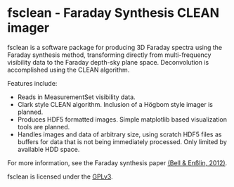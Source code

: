 fsclean - Faraday Synthesis CLEAN imager
==========================================================

fsclean is a software package for producing 3D Faraday spectra using the Faraday
synthesis method, transforming directly from multi-frequency visibility data
to the Faraday depth-sky plane space. Deconvolution is accomplished using the
CLEAN algorithm.

Features include: 

  - Reads in MeasurementSet visibility data.
  - Clark style CLEAN algorithm. Inclusion of a Högbom style imager is planned.
  - Produces HDF5 formatted images. Simple matplotlib based visualization tools 
    are planned.
  - Handles images and data of arbitrary size, using scratch HDF5 files as 
    buffers for data that is not being immediately processed. Only limited by
    available HDD space.

For more information, see the Faraday synthesis paper [(Bell & Enßlin, 2012)](http://adsabs.harvard.edu/cgi-bin/bib_query?arXiv:1112.4175).

fsclean is licensed under the [GPLv3](http://www.gnu.org/licenses/gpl.html).
